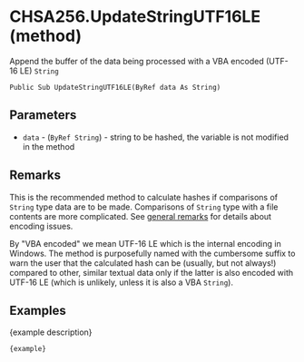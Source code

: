 # CHSA256.UpdateStringUTF16LE (method)

Append the buffer of the data being processed with a VBA encoded (UTF-16 LE) `String`

```VB
Public Sub UpdateStringUTF16LE(ByRef data As String)
```

## Parameters

- `data` - (`ByRef String`) - string to be hashed, the variable is not modified in the method

## Remarks

This is the recommended method to calculate hashes if comparisons of `String` type data are to be made. Comparisons of
`String` type with a file contents are more complicated. See [general remarks](../README.md#remarks) for details about encoding issues.

By "VBA encoded" we mean UTF-16 LE which is the internal encoding in Windows. The method is purposefully named with the
cumbersome suffix to warn the user that the calculated hash can be (usually, but not always!) compared to other, similar
textual data only if the latter is also encoded with UTF-16 LE (which is unlikely, unless it is also a VBA `String`).

## Examples

{example description}

```VB
{example}
```
